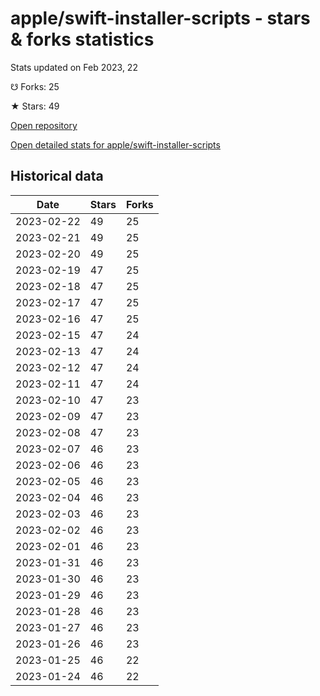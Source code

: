 # apple/swift-installer-scripts - stars & forks statistics

Stats updated on Feb 2023, 22

☋ Forks: 25

★ Stars: 49

[Open repository](https://github.com/apple/swift-installer-scripts)

[Open detailed stats for apple/swift-installer-scripts](https://reviewgithub.com/rep/apple/swift-installer-scripts)

## Historical data
| Date | Stars | Forks |
|------|-------|-------|
| 2023-02-22 | 49 | 25 | 
| 2023-02-21 | 49 | 25 | 
| 2023-02-20 | 49 | 25 | 
| 2023-02-19 | 47 | 25 | 
| 2023-02-18 | 47 | 25 | 
| 2023-02-17 | 47 | 25 | 
| 2023-02-16 | 47 | 25 | 
| 2023-02-15 | 47 | 24 | 
| 2023-02-13 | 47 | 24 | 
| 2023-02-12 | 47 | 24 | 
| 2023-02-11 | 47 | 24 | 
| 2023-02-10 | 47 | 23 | 
| 2023-02-09 | 47 | 23 | 
| 2023-02-08 | 47 | 23 | 
| 2023-02-07 | 46 | 23 | 
| 2023-02-06 | 46 | 23 | 
| 2023-02-05 | 46 | 23 | 
| 2023-02-04 | 46 | 23 | 
| 2023-02-03 | 46 | 23 | 
| 2023-02-02 | 46 | 23 | 
| 2023-02-01 | 46 | 23 | 
| 2023-01-31 | 46 | 23 | 
| 2023-01-30 | 46 | 23 | 
| 2023-01-29 | 46 | 23 | 
| 2023-01-28 | 46 | 23 | 
| 2023-01-27 | 46 | 23 | 
| 2023-01-26 | 46 | 23 | 
| 2023-01-25 | 46 | 22 | 
| 2023-01-24 | 46 | 22 | 

